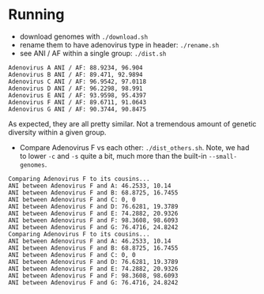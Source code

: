 # Running

- download genomes with `./download.sh`
- rename them to have adenovirus type in header: `./rename.sh`
- see ANI / AF within a single group: `./dist.sh`

```
Adenovirus A ANI / AF: 88.9234, 96.904
Adenovirus B ANI / AF: 89.471, 92.9894
Adenovirus C ANI / AF: 96.9542, 97.0118
Adenovirus D ANI / AF: 96.2298, 98.991
Adenovirus E ANI / AF: 93.9598, 95.4397
Adenovirus F ANI / AF: 89.6711, 91.0643
Adenovirus G ANI / AF: 90.3744, 90.8475
```

As expected, they are all pretty similar. Not a tremendous amount of genetic diversity within a given group.

- Compare Adenovirus F vs each other: `./dist_others.sh`. Note, we had to lower `-c` and `-s` quite a bit, much more than the built-in `--small-genomes`.

```
Comparing Adenovirus F to its cousins...
ANI between Adenovirus F and A: 46.2533, 10.14
ANI between Adenovirus F and B: 68.8725, 16.7455
ANI between Adenovirus F and C: 0, 0
ANI between Adenovirus F and D: 76.6281, 19.3789
ANI between Adenovirus F and E: 74.2882, 20.9326
ANI between Adenovirus F and F: 98.3608, 98.6093
ANI between Adenovirus F and G: 76.4716, 24.8242
Comparing Adenovirus F to its cousins...
ANI between Adenovirus F and A: 46.2533, 10.14
ANI between Adenovirus F and B: 68.8725, 16.7455
ANI between Adenovirus F and C: 0, 0
ANI between Adenovirus F and D: 76.6281, 19.3789
ANI between Adenovirus F and E: 74.2882, 20.9326
ANI between Adenovirus F and F: 98.3608, 98.6093
ANI between Adenovirus F and G: 76.4716, 24.8242
```

